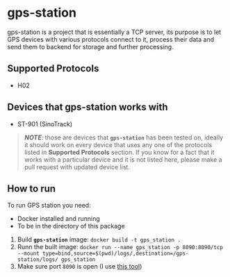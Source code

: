 # gps-station 

gps-station is a project that is essentially a TCP server, its purpose is to let GPS devices with various protocols connect to it, process their data and send them to backend for storage and further processing.

## Supported Protocols
- H02


## Devices that gps-station works with
- ST-901 (SinoTrack)
> _**NOTE**_: those are devices that **`gps-station`** has been tested on, ideally it should work on every device that uses any one of the protocols listed in **Supported Protocols** section. If you know for a fact that it works with a particular device and it is not listed here, please make a pull request with updated device list.


## How to run
To run GPS station you need:
- Docker installed and running
- To be in the directory of this package

1. Build **`gps-station`** image: `docker build -t gps_station .`
2. Runn the built image: `docker run --name gps_station -p 8090:8090/tcp --mount type=bind,source=$(pwd)/logs/,destination=/gps-station/logs/ gps_station`
3. Make sure port `8090` is open (I use [this tool](https://www.yougetsignal.com/tools/open-ports/))

